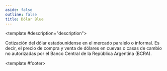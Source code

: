 ```yaml
---
aside: false
outline: false
title: Dólar Blue
---
```


<script setup>
import { setRegionForSidebar } from '../../.vitepress/sidebar/sidebar.utils.js'

const spec = setRegionForSidebar('ar')
</script>

<OAOperation :spec="spec" operationId="get-dolar-blue" :hide-branding="false">

<template #description="description">

Cotización del dólar estadounidense en el mercado paralelo o informal. Es decir, el precio de compra y venta de dólares en cuevas o casas de cambio no autorizadas por el Banco Central de la República Argentina (BCRA).

</template>

<template #footer>

<!--@include: ./parts/get-dolar-blue-footer.md -->

</template>

</OAOperation>
